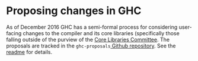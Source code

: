 # Proposing changes in GHC


As of December 2016 GHC has a semi-formal process for considering user-facing changes to the compiler and its core libraries (specifically those falling outside of the purview of the [ Core Libraries Committee](http://www.haskell.org/haskellwiki/Core_Libraries_Committee). The proposals are tracked in the `ghc-proposals`[ Github repository](http://github.com/ghc-proposals/ghc-proposals). See the [ readme](https://github.com/ghc-proposals/ghc-proposals/blob/master/README.rst) for details.
